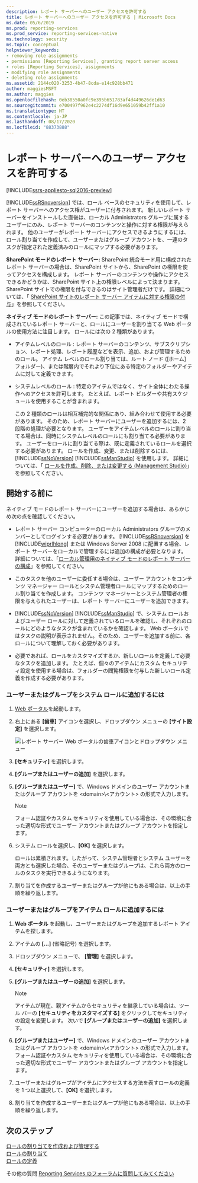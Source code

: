 ```yaml
---
description: レポート サーバーへのユーザー アクセスを許可する
title: レポート サーバーへのユーザー アクセスを許可する | Microsoft Docs
ms.date: 05/6/2019
ms.prod: reporting-services
ms.prod_service: reporting-services-native
ms.technology: security
ms.topic: conceptual
helpviewer_keywords:
- removing role assignments
- permissions [Reporting Services], granting report server access
- roles [Reporting Services], assignments
- modifying role assignments
- deleting role assignments
ms.assetid: 2144c020-3253-4b47-8cda-e14c928bb471
author: maggiesMSFT
ms.author: maggies
ms.openlocfilehash: 0eb38550a0fc9e395b651783af4d449626de1d63
ms.sourcegitcommit: e700497f962e4c2274df16d9e651059b42ff1a10
ms.translationtype: HT
ms.contentlocale: ja-JP
ms.lasthandoff: 08/17/2020
ms.locfileid: "88373888"
---
```

# <a name="grant-user-access-to-a-report-server"></a>レポート サーバーへのユーザー アクセスを許可する

[!INCLUDE[ssrs-appliesto-sql2016-preview](../../includes/ssrs-appliesto-sql2016-preview.md)]

[!INCLUDE[ssRSnoversion](../../includes/ssrsnoversion-md.md)] では、ロール ベースのセキュリティを使用して、レポート サーバーへのアクセス権がユーザーに付与されます。 新しいレポート サーバーをインストールした直後は、ローカル Administrators グループに属するユーザーにのみ、レポート サーバーのコンテンツと操作に対する権限が与えられます。 他のユーザーがレポート サーバーにアクセスできるようにするには、ロール割り当てを作成して、ユーザーまたはグループ アカウントを、一連のタスクが指定された定義済みのロールにマップする必要があります。

 **SharePoint モードのレポート サーバー:** SharePoint 統合モード用に構成されたレポート サーバーの場合は、SharePoint サイトから、SharePoint の権限を使ってアクセスを構成します。 レポート サーバーのコンテンツや操作にアクセスできるかどうかは、SharePoint サイト上の権限レベルによって決まります。 SharePoint サイトでの権限を付与できるのはサイト管理者だけです。 詳細については、「 [SharePoint サイトのレポート サーバー アイテムに対する権限の付与](../../reporting-services/security/granting-permissions-on-report-server-items-on-a-sharepoint-site.md)」を参照してください。

 **ネイティブ モードのレポート サーバー:** この記事では、ネイティブ モードで構成されているレポート サーバーと、ロールにユーザーを割り当てる Web ポータルの使用方法に注目します。 ロールには次の 2 種類があります。

- アイテムレベルのロール : レポート サーバーのコンテンツ、サブスクリプション、レポート処理、レポート履歴などを表示、追加、および管理するためのロール。 アイテム レベルのロール割り当ては、ルート ノード ([ホーム] フォルダー)、または階層内でそれより下位にある特定のフォルダーやアイテムに対して定義できます。

- システムレベルのロール : 特定のアイテムではなく、サイト全体にわたる操作へのアクセスを許可します。 たとえば、レポート ビルダーや共有スケジュールを使用することが含まれます。

    この 2 種類のロールは相互補完的な関係にあり、組み合わせて使用する必要があります。 そのため、レポート サーバーにユーザーを追加するには、2 段階の処理が必要となります。 ユーザーをアイテムレベルのロールに割り当てる場合は、同時にシステムレベルのロールにも割り当てる必要があります。 ユーザーをロールに割り当てる際は、既に定義されているロールを選択する必要があります。 ロールを作成、変更、または削除するには、[!INCLUDE[ssNoVersion](../../includes/ssnoversion-md.md)] [!INCLUDE[ssManStudio](../../includes/ssmanstudio-md.md)] を使用します。 詳細については、「 [ロールを作成、削除、または変更する &#40;Management Studio&#41;](../../reporting-services/security/role-definitions-create-delete-or-modify.md)」を参照してください。

## <a name="before-you-start"></a>開始する前に

ネイティブ モードのレポート サーバーにユーザーを追加する場合は、あらかじめ次の点を確認してください。

- レポート サーバー コンピューターのローカル Administrators グループのメンバーとしてログインする必要があります。 [!INCLUDE[ssRSnoversion](../../includes/ssrsnoversion-md.md)] を [!INCLUDE[wiprlhlong](../../includes/wiprlhlong-md.md)] または Windows Server 2008 に配置する場合、レポート サーバーをローカルで管理するには追加の構成が必要となります。 詳細については、「[ローカル管理用のネイティブ モードのレポート サーバーの構成](../../reporting-services/report-server/configure-a-native-mode-report-server-for-local-administration-ssrs.md)」を参照してください。

- このタスクを他のユーザーに委任する場合は、ユーザー アカウントをコンテンツ マネージャー ロールとシステム管理者ロールにマップするためのロール割り当てを作成します。 コンテンツ マネージャーとシステム管理者の権限を与えられたユーザーは、レポート サーバーにユーザーを追加できます。

- [!INCLUDE[ssNoVersion](../../includes/ssnoversion-md.md)] [!INCLUDE[ssManStudio](../../includes/ssmanstudio-md.md)] で、システム ロールおよびユーザー ロールに対して定義されているロールを確認し、それぞれのロールにどのようなタスクが含まれているかを確認します。 Web ポータルではタスクの説明が表示されません。そのため、ユーザーを追加する前に、各ロールについて理解しておく必要があります。

- 必要であれば、ロールをカスタマイズするか、新しいロールを定義して必要なタスクを追加します。 たとえば、個々のアイテムにカスタム セキュリティ設定を使用する場合は、フォルダーの閲覧権限を付与した新しいロール定義を作成する必要があります。

### <a name="to-add-a-user-or-group-to-a-system-role"></a>ユーザーまたはグループをシステム ロールに追加するには

1. [Web ポータル](../web-portal-ssrs-native-mode.md)を起動します。

2. 右上にある **[歯車]** アイコンを選択し、ドロップダウン メニューの **[サイト設定]** を選択します。

    ![レポート サーバー Web ポータルの歯車アイコンとドロップダウン メニュー](../../reporting-services/security/media/settings-icon-and-menu.png)

3. **[セキュリティ]** を選択します。

4. **[グループまたはユーザーの追加]** を選択します。

5. **[グループまたはユーザー]** で、Windows ドメインのユーザー アカウントまたはグループ アカウントを \<domain>\\<アカウント\> の形式で入力します。

    > [!NOTE]
    > フォーム認証やカスタム セキュリティを使用している場合は、その環境に合った適切な形式でユーザー アカウントまたはグループ アカウントを指定します。

6. システム ロールを選択し、**[OK]** を選択します。

    ロールは累積されます。したがって、システム管理者とシステム ユーザーを両方とも選択した場合、そのユーザーまたはグループは、これら両方のロールのタスクを実行できるようになります。

7. 割り当てを作成するユーザーまたはグループが他にもある場合は、以上の手順を繰り返します。

### <a name="to-add-a-user-or-group-to-an-item-role"></a>ユーザーまたはグループをアイテム ロールに追加するには

1. **Web ポータル** を起動し、ユーザーまたはグループを追加するレポート アイテムを探します。

2. アイテムの **[...]** (省略記号) を選択します。

3. ドロップダウン メニューで、 **[管理]** を選択します。

4. **[セキュリティ]** を選択します。

5. **[グループまたはユーザーの追加]** を選択します。

    > [!NOTE]
    > アイテムが現在、親アイテムからセキュリティを継承している場合は、ツール バーの **[セキュリティをカスタマイズする]** をクリックしてセキュリティの設定を変更します。 次いで **[グループまたはユーザーの追加]** を選択します。

6. **[グループまたはユーザー]** で、Windows ドメインのユーザー アカウントまたはグループ アカウントを \<domain>\\<アカウント\> の形式で入力します。 フォーム認証やカスタム セキュリティを使用している場合は、その環境に合った適切な形式でユーザー アカウントまたはグループ アカウントを指定します。

7. ユーザーまたはグループがアイテムにアクセスする方法を表すロールの定義を 1 つ以上選択して、**[OK]** を選択します。

8. 割り当てを作成するユーザーまたはグループが他にもある場合は、以上の手順を繰り返します。

## <a name="next-steps"></a>次のステップ

[ロールの割り当てを作成および管理する](../../reporting-services/security/create-and-manage-role-assignments.md)  
[ロールの割り当て](../../reporting-services/security/role-assignments.md)  
[ロールの定義](../../reporting-services/security/role-definitions.md)  

その他の質問 [Reporting Services のフォーラムに質問してみてください](https://go.microsoft.com/fwlink/?LinkId=620231)

